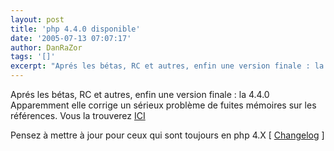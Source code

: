 ```yaml
---
layout: post
title: 'php 4.4.0 disponible'
date: '2005-07-13 07:07:17'
author: DanRaZor
tags: '[]'
excerpt: "Aprés les bétas, RC et autres, enfin une version finale : la 4.4.0)     \nApparemment elle corrige un sérieux problème de fuites mémoires sur les références. Vous la trouverez [ICI](http://www.php.net/downloads.php#v4)  \n  \nPensez à mettre à jour pour ceux qui sont toujours en php 4.X [ [Changelog](http://www.php.net/ChangeLog-4.php#4.4.0      …"
---
```


Aprés les bétas, RC et autres, enfin une version finale : la 4.4.0
Apparemment elle corrige un sérieux problème de fuites mémoires sur les références. Vous la trouverez [ICI](http://www.php.net/downloads.php#v4)

Pensez à mettre à jour pour ceux qui sont toujours en php 4.X [ [Changelog](http://www.php.net/ChangeLog-4.php#4.4.0) ]
